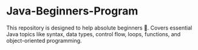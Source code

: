 # Java-Beginners-Program
This repository is designed to help absolute beginners 🚀. Covers essential Java topics like syntax, data types, control flow, loops, functions, and object-oriented programming.
